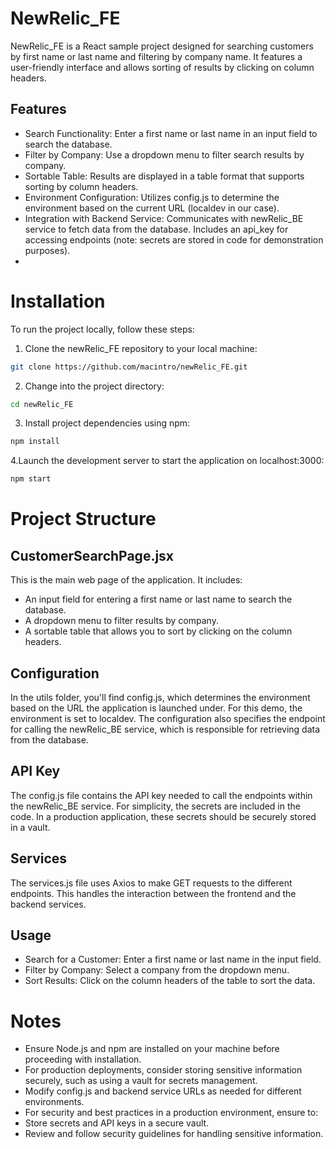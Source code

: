 # NewRelic_FE

NewRelic_FE is a React sample project designed for searching customers by first name or last name and filtering by company name. It features a user-friendly interface and allows sorting of results by clicking on column headers.
## Features
- Search Functionality: Enter a first name or last name in an input field to search the database.
- Filter by Company: Use a dropdown menu to filter search results by company.
- Sortable Table: Results are displayed in a table format that supports sorting by column headers.
- Environment Configuration: Utilizes config.js to determine the environment based on the current URL (localdev in our case).
- Integration with Backend Service: Communicates with newRelic_BE service to fetch data from the database. Includes an api_key for accessing endpoints (note: secrets are stored in code for demonstration purposes).
- 
# Installation
To run the project locally, follow these steps:
1. Clone the newRelic_FE repository to your local machine:
```bash
git clone https://github.com/macintro/newRelic_FE.git
```
2. Change into the project directory:
```bash
cd newRelic_FE
```
3. Install project dependencies using npm:
```bash
npm install
```
4.Launch the development server to start the application on localhost:3000:
```bash
npm start
```
# Project Structure
## CustomerSearchPage.jsx
This is the main web page of the application. It includes:

- An input field for entering a first name or last name to search the database.
- A dropdown menu to filter results by company.
- A sortable table that allows you to sort by clicking on the column headers.
## Configuration
In the utils folder, you'll find config.js, which determines the environment based on the URL the application is launched under. For this demo, the environment is set to localdev. The configuration also specifies the endpoint for calling the newRelic_BE service, which is responsible for retrieving data from the database.

## API Key
The config.js file contains the API key needed to call the endpoints within the newRelic_BE service. For simplicity, the secrets are included in the code. In a production application, these secrets should be securely stored in a vault.

## Services
The services.js file uses Axios to make GET requests to the different endpoints. This handles the interaction between the frontend and the backend services.

## Usage
- Search for a Customer: Enter a first name or last name in the input field.
- Filter by Company: Select a company from the dropdown menu.
- Sort Results: Click on the column headers of the table to sort the data.

# Notes
- Ensure Node.js and npm are installed on your machine before proceeding with installation.
- For production deployments, consider storing sensitive information securely, such as using a vault for secrets management.
- Modify config.js and backend service URLs as needed for different environments.
- For security and best practices in a production environment, ensure to:
- Store secrets and API keys in a secure vault.
- Review and follow security guidelines for handling sensitive information.
